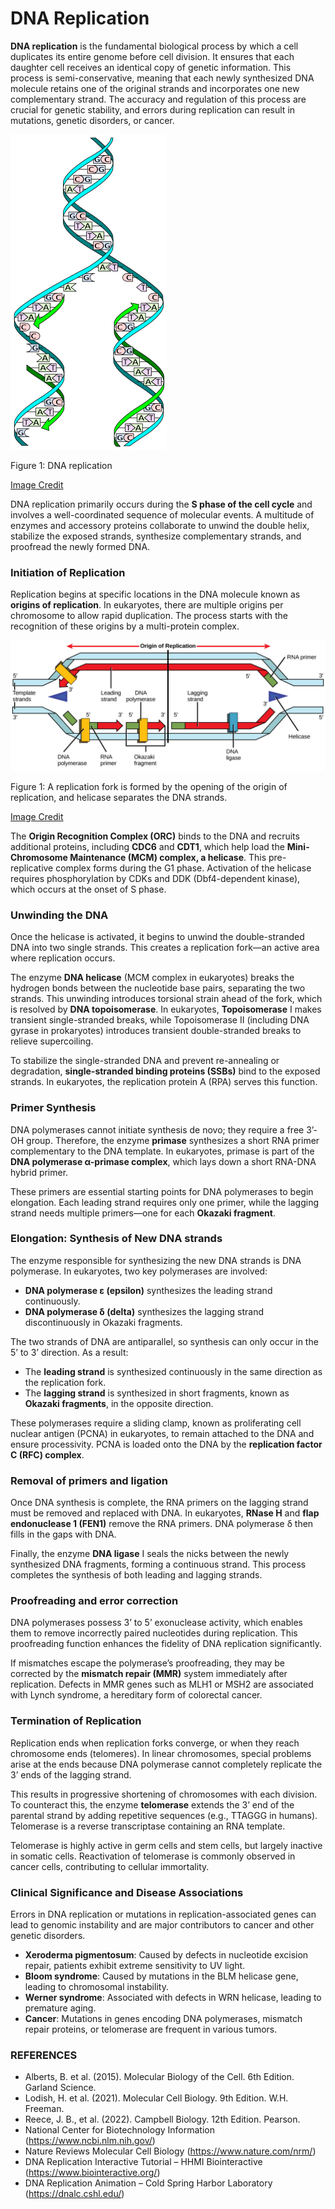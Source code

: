 # DNA Replication

**DNA replication** is the fundamental biological process by which a
cell duplicates its entire genome before cell division. It ensures that
each daughter cell receives an identical copy of genetic information.
This process is semi-conservative, meaning that each newly synthesized
DNA molecule retains one of the original strands and incorporates one
new complementary strand. The accuracy and regulation of this process
are crucial for genetic stability, and errors during replication can
result in mutations, genetic disorders, or cancer.

<img src="Figures/DNA replication.png" alt="Figure 1: DNA replication" width="250" />
<p class="caption">
Figure 1: DNA replication
</p>

[Image
Credit](https://en.wikipedia.org/wiki/DNA_replication#/media/File:DNA_replication_split.svg)

DNA replication primarily occurs during the **S phase of the cell
cycle** and involves a well-coordinated sequence of molecular events. A
multitude of enzymes and accessory proteins collaborate to unwind the
double helix, stabilize the exposed strands, synthesize complementary
strands, and proofread the newly formed DNA.

### Initiation of Replication

Replication begins at specific locations in the DNA molecule known as
**origins of replication**. In eukaryotes, there are multiple origins
per chromosome to allow rapid duplication. The process starts with the
recognition of these origins by a multi-protein complex.

<img src="Figures/DNA replication1.jpg" alt="Figure 1: A replication fork is formed by the opening of the origin of replication, and helicase separates the DNA strands."  />
<p class="caption">
Figure 1: A replication fork is formed by the opening of the origin of
replication, and helicase separates the DNA strands.
</p>

[Image
Credit](https://bio.libretexts.org/Bookshelves/Introductory_and_General_Biology/Concepts_in_Biology_(OpenStax)/09%3A_Molecular_Biology/9.02%3A_DNA_Replication)

The **Origin Recognition Complex (ORC)** binds to the DNA and recruits
additional proteins, including **CDC6** and **CDT1**, which help load
the **Mini-Chromosome Maintenance (MCM) complex, a helicase**. This
pre-replicative complex forms during the G1 phase. Activation of the
helicase requires phosphorylation by CDKs and DDK (Dbf4-dependent
kinase), which occurs at the onset of S phase.

### Unwinding the DNA

Once the helicase is activated, it begins to unwind the double-stranded
DNA into two single strands. This creates a replication fork—an active
area where replication occurs.

The enzyme **DNA helicase** (MCM complex in eukaryotes) breaks the
hydrogen bonds between the nucleotide base pairs, separating the two
strands. This unwinding introduces torsional strain ahead of the fork,
which is resolved by **DNA topoisomerase**. In eukaryotes,
**Topoisomerase** I makes transient single-stranded breaks, while
Topoisomerase II (including DNA gyrase in prokaryotes) introduces
transient double-stranded breaks to relieve supercoiling.

To stabilize the single-stranded DNA and prevent re-annealing or
degradation, **single-stranded binding proteins (SSBs)** bind to the
exposed strands. In eukaryotes, the replication protein A (RPA) serves
this function.

### Primer Synthesis

DNA polymerases cannot initiate synthesis de novo; they require a free
3’-OH group. Therefore, the enzyme **primase** synthesizes a short RNA
primer complementary to the DNA template. In eukaryotes, primase is part
of the **DNA polymerase α-primase complex**, which lays down a short
RNA-DNA hybrid primer.

These primers are essential starting points for DNA polymerases to begin
elongation. Each leading strand requires only one primer, while the
lagging strand needs multiple primers—one for each **Okazaki fragment**.

### Elongation: Synthesis of New DNA strands

The enzyme responsible for synthesizing the new DNA strands is DNA
polymerase. In eukaryotes, two key polymerases are involved:

-   **DNA polymerase ε (epsilon)** synthesizes the leading strand
    continuously.
-   **DNA polymerase δ (delta)** synthesizes the lagging strand
    discontinuously in Okazaki fragments.

The two strands of DNA are antiparallel, so synthesis can only occur in
the 5’ to 3’ direction. As a result:

-   The **leading strand** is synthesized continuously in the same
    direction as the replication fork.
-   The **lagging strand** is synthesized in short fragments, known as
    **Okazaki fragments**, in the opposite direction.

These polymerases require a sliding clamp, known as proliferating cell
nuclear antigen (PCNA) in eukaryotes, to remain attached to the DNA and
ensure processivity. PCNA is loaded onto the DNA by the **replication
factor C (RFC) complex**.

### Removal of primers and ligation

Once DNA synthesis is complete, the RNA primers on the lagging strand
must be removed and replaced with DNA. In eukaryotes, **RNase H** and
**flap endonuclease 1 (FEN1)** remove the RNA primers. DNA polymerase δ
then fills in the gaps with DNA.

Finally, the enzyme **DNA ligase** I seals the nicks between the newly
synthesized DNA fragments, forming a continuous strand. This process
completes the synthesis of both leading and lagging strands.

### Proofreading and error correction

DNA polymerases possess 3’ to 5’ exonuclease activity, which enables
them to remove incorrectly paired nucleotides during replication. This
proofreading function enhances the fidelity of DNA replication
significantly.

If mismatches escape the polymerase’s proofreading, they may be
corrected by the **mismatch repair (MMR)** system immediately after
replication. Defects in MMR genes such as MLH1 or MSH2 are associated
with Lynch syndrome, a hereditary form of colorectal cancer.

### Termination of Replication

Replication ends when replication forks converge, or when they reach
chromosome ends (telomeres). In linear chromosomes, special problems
arise at the ends because DNA polymerase cannot completely replicate the
3’ ends of the lagging strand.

This results in progressive shortening of chromosomes with each
division. To counteract this, the enzyme **telomerase** extends the 3’
end of the parental strand by adding repetitive sequences (e.g., TTAGGG
in humans). Telomerase is a reverse transcriptase containing an RNA
template.

Telomerase is highly active in germ cells and stem cells, but largely
inactive in somatic cells. Reactivation of telomerase is commonly
observed in cancer cells, contributing to cellular immortality.

### Clinical Significance and Disease Associations

Errors in DNA replication or mutations in replication-associated genes
can lead to genomic instability and are major contributors to cancer and
other genetic disorders.

-   **Xeroderma pigmentosum**: Caused by defects in nucleotide excision
    repair, patients exhibit extreme sensitivity to UV light.
-   **Bloom syndrome**: Caused by mutations in the BLM helicase gene,
    leading to chromosomal instability.
-   **Werner syndrome**: Associated with defects in WRN helicase,
    leading to premature aging.
-   **Cancer**: Mutations in genes encoding DNA polymerases, mismatch
    repair proteins, or telomerase are frequent in various tumors.

### REFERENCES

-   Alberts, B. et al. (2015). Molecular Biology of the Cell. 6th
    Edition. Garland Science.
-   Lodish, H. et al. (2021). Molecular Cell Biology. 9th Edition. W.H.
    Freeman.
-   Reece, J. B., et al. (2022). Campbell Biology. 12th Edition.
    Pearson.
-   National Center for Biotechnology Information
    (<https://www.ncbi.nlm.nih.gov/>)
-   Nature Reviews Molecular Cell Biology
    (<https://www.nature.com/nrm/>)
-   DNA Replication Interactive Tutorial – HHMI Biointeractive
    (<https://www.biointeractive.org/>)
-   DNA Replication Animation – Cold Spring Harbor Laboratory
    (<https://dnalc.cshl.edu/>)
